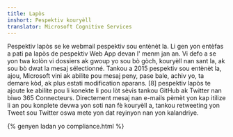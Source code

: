```yaml
---
title: Lapòs
inshort: Pespektiv kouryèll
translator: Microsoft Cognitive Services
---
```


Pespektiv lapòs se ke webmail pespektiv sou entènèt la. Li gen yon entèfas a pati pa lapòs de pespektiv Web App devan l' menm jan an. Vi defo a se yon twa kolòn vi dossiers ak gwoup yo sou bò gòch, kouryèll nan sant la, ak sou bò dwat la mesaj sélectionné. Tankou a 2015 pespektiv sou entènèt la, ajou, Microsoft vini ak abilite pou mesaj peny, pase bale, achiv yo, ta demare kòd, ak plus estati modification aparans. [8] pespektiv lapòs te ajoute ke abilite pou li konekte li pou lòt sèvis tankou GitHub ak Twitter nan biwo 365 Connecteurs. Directement mesaj nan e-mails pèmèt yon kap itilize li an pou konplete devwa yon soti nan fè kouryèll a, tankou retweeting yon Tweet sou Twitter oswa mete yon dat reyinyon nan yon kalandriye. 

{% genyen ladan yo compliance.html %}



